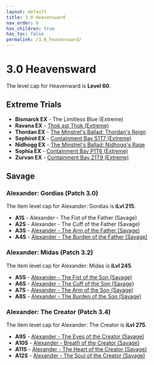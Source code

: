 ```yaml
---
layout: default
title: 3.0 Heavensward
nav_order: 6
has_children: true
has_toc: false
permalink: /3.0_heavensward/
---
```


# 3.0 Heavensward

The level cap for Heavenward is **Level 60**.

## Extreme Trials

- **Bismarck EX** - The Limitless Blue (Extreme)
- **Ravana EX** - [Thok ast Thok (Extreme)](extreme_trials/ravana)
- **Thordan EX** - [The Minstrel's Ballad: Thordan's Reign](extreme_trials/thordan)
- **Sephirot EX** - [Containment Bay S1T7 (Extreme)](extreme_trials/sephirot)
- **Nidhogg EX** - [The Minstrel's Ballad: Nidhogg's Rage](extreme_trials/nidhogg)
- **Sophia EX** - [Containment Bay P1T6 (Extreme)](extreme_trials/sophia)
- **Zurvan EX** - [Containment Bay Z1T9 (Extreme)](extreme_trials/zurvan)

## Savage

### Alexander: Gordias (Patch 3.0)

The item level cap for Alexander: Gordias is **iLvl 215**.

- **A1S** - Alexander - The Fist of the Father (Savage)
- **A2S** - Alexander - The Cuff of the Father (Savage)
- **A3S** - [Alexander - The Arm of the Father (Savage)](savage_raids/a3s)
- **A4S** - [Alexander - The Burden of the Father (Savage)](savage_raids/a4s)

### Alexander: Midas (Patch 3.2)

The item level cap for Alexander: Midas is **iLvl 245**.

- **A5S** - [Alexander - The Fist of the Son (Savage)](savage_raids/a5s)
- **A6S** - [Alexander - The Cuff of the Son (Savage)](savage_raids/a6s)
- **A7S** - [Alexander - The Arm of the Son (Savage)](savage_raids/a7s)
- **A8S** - [Alexander - The Burden of the Son (Savage)](savage_raids/a8s)

### Alexander: The Creator (Patch 3.4)

The item level cap for Alexander: The Creator is **iLvl 275**.

- **A9S** - [Alexander - The Eyes of the Creator (Savage)](savage_raids/a9s)
- **A10S** - [Alexander - Breath of the Creator (Savage)](savage_raids/a10s)
- **A11S** - [Alexander - The Heart of the Creator (Savage)](savage_raids/a11s)
- **A12S** - [Alexander - The Soul of the Creator (Savage)](savage_raids/a12s)

